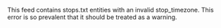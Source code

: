 This feed contains stops.txt entities with an invalid stop_timezone. This error is so prevalent that it should be treated as a warning.